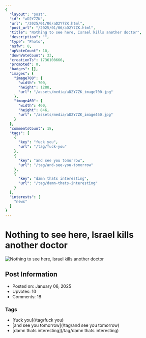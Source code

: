 ```yaml
---
{
  "layout": "post",
  "id": "aD2Y7ZK",
  "url": "/2025/01/06/aD2Y7ZK.html",
  "post_url": "/2025/01/06/aD2Y7ZK.html",
  "title": "Nothing to see here, Israel kills another doctor",
  "description": "",
  "type": "Photo",
  "nsfw": 0,
  "upVoteCount": 10,
  "downVoteCount": 33,
  "creationTs": 1736108666,
  "promoted": 0,
  "badges": [],
  "images": {
    "image700": {
      "width": 700,
      "height": 1288,
      "url": "/assets/media/aD2Y7ZK_image700.jpg"
    },
    "image460": {
      "width": 460,
      "height": 846,
      "url": "/assets/media/aD2Y7ZK_image460.jpg"
    }
  },
  "commentsCount": 18,
  "tags": [
    {
      "key": "fuck you",
      "url": "/tag/fuck-you"
    },
    {
      "key": "and see you tomorrow",
      "url": "/tag/and-see-you-tomorrow"
    },
    {
      "key": "damn thats interesting",
      "url": "/tag/damn-thats-interesting"
    }
  ],
  "interests": [
    "news"
  ]
}
---
```


# Nothing to see here, Israel kills another doctor

![Nothing to see here, Israel kills another doctor](/assets/media/aD2Y7ZK_image700.jpg)

## Post Information

- Posted on: January 06, 2025
- Upvotes: 10
- Comments: 18

### Tags

- [fuck you](/tag/fuck you)
- [and see you tomorrow](/tag/and see you tomorrow)
- [damn thats interesting](/tag/damn thats interesting)
